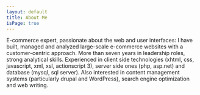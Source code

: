 ```yaml
---
layout: default
title: About Me
isPage: true
---
```

E-commerce expert, passionate about the web and user interfaces: I have built, managed and analyzed large-scale e-commerce websites with a customer-centric approach. More than seven years in leadership roles, strong analytical skills. Experienced in client side technologies (xhtml, css, javascript, xml, xsl, actionscript 3), server side ones (php, asp.net) and database (mysql, sql server). Also interested in content management systems (particularly drupal and WordPress), search engine optimization and web writing.